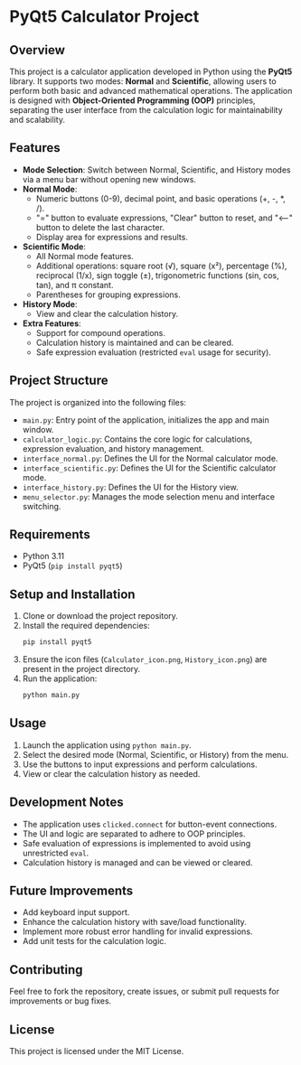 # PyQt5 Calculator Project

## Overview
This project is a calculator application developed in Python using the **PyQt5** library. It supports two modes: **Normal** and **Scientific**, allowing users to perform both basic and advanced mathematical operations. The application is designed with **Object-Oriented Programming (OOP)** principles, separating the user interface from the calculation logic for maintainability and scalability.

## Features
- **Mode Selection**: Switch between Normal, Scientific, and History modes via a menu bar without opening new windows.
- **Normal Mode**:
  - Numeric buttons (0-9), decimal point, and basic operations (+, -, *, /).
  - "=" button to evaluate expressions, "Clear" button to reset, and "<--" button to delete the last character.
  - Display area for expressions and results.
- **Scientific Mode**:
  - All Normal mode features.
  - Additional operations: square root (√), square (x²), percentage (%), reciprocal (1/x), sign toggle (±), trigonometric functions (sin, cos, tan), and π constant.
  - Parentheses for grouping expressions.
- **History Mode**:
  - View and clear the calculation history.
- **Extra Features**:
  - Support for compound operations.
  - Calculation history is maintained and can be cleared.
  - Safe expression evaluation (restricted `eval` usage for security).

## Project Structure
The project is organized into the following files:
- `main.py`: Entry point of the application, initializes the app and main window.
- `calculator_logic.py`: Contains the core logic for calculations, expression evaluation, and history management.
- `interface_normal.py`: Defines the UI for the Normal calculator mode.
- `interface_scientific.py`: Defines the UI for the Scientific calculator mode.
- `interface_history.py`: Defines the UI for the History view.
- `menu_selector.py`: Manages the mode selection menu and interface switching.

## Requirements
- Python 3.11
- PyQt5 (`pip install pyqt5`)

## Setup and Installation
1. Clone or download the project repository.
2. Install the required dependencies:
   ```bash
   pip install pyqt5
   ```
3. Ensure the icon files (`Calculator_icon.png`, `History_icon.png`) are present in the project directory.
4. Run the application:
   ```bash
   python main.py
   ```

## Usage
1. Launch the application using `python main.py`.
2. Select the desired mode (Normal, Scientific, or History) from the menu.
3. Use the buttons to input expressions and perform calculations.
4. View or clear the calculation history as needed.

## Development Notes
- The application uses `clicked.connect` for button-event connections.
- The UI and logic are separated to adhere to OOP principles.
- Safe evaluation of expressions is implemented to avoid using unrestricted `eval`.
- Calculation history is managed and can be viewed or cleared.

## Future Improvements
- Add keyboard input support.
- Enhance the calculation history with save/load functionality.
- Implement more robust error handling for invalid expressions.
- Add unit tests for the calculation logic.

## Contributing
Feel free to fork the repository, create issues, or submit pull requests for improvements or bug fixes.

## License
This project is licensed under the MIT License.